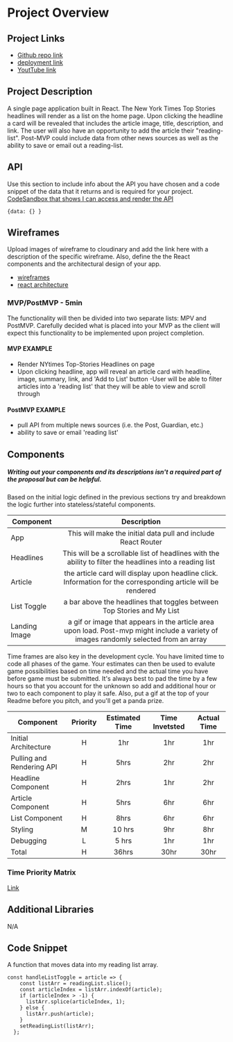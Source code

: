 # Project Overview

## Project Links

- [Github repo link](https://github.com/DavidSwanberg/project-2-react/)
- [deployment link](https://jovial-goodall-a7f59a.netlify.app/)
- [YoutTube link](https://youtu.be/Xw2mCpsIkso)

## Project Description

A single page application built in React. The New York Times Top Stories headlines will render as a list on the home page. Upon clicking the headline a card will be revealed that includes the article image, title, description, and link. The user will also have an opportunity to add the article their "reading-list". Post-MVP could include data from other news sources as well as the ability to save or email out a reading-list.

## API

Use this section to include info about the API you have chosen and a code snippet of the data that it returns and is required for your project. 
[CodeSandbox that shows I can access and render the API](https://codesandbox.io/s/loadedapi-nmd9o?file=/src/App.js)

```
{data: {} }
```


## Wireframes

Upload images of wireframe to cloudinary and add the link here with a description of the specific wireframe. Also, define the the React components and the architectural design of your app.

- [wireframes](https://imgur.com/DTjvshX)
- [react architecture](https://imgur.com/acuH4GL)


### MVP/PostMVP - 5min

The functionality will then be divided into two separate lists: MPV and PostMVP.  Carefully decided what is placed into your MVP as the client will expect this functionality to be implemented upon project completion.  

#### MVP EXAMPLE
- Render NYtimes Top-Stories Headlines on page
- Upon clicking headline, app will reveal an article card with headline, image, summary, link, and 'Add to List' button
-User will be able to filter articles into a 'reading list' that they will be able to view and scroll through

#### PostMVP EXAMPLE

- pull API from multiple news sources (i.e. the Post, Guardian, etc.)
- ability to save or email 'reading list'

## Components
##### Writing out your components and its descriptions isn't a required part of the proposal but can be helpful.

Based on the initial logic defined in the previous sections try and breakdown the logic further into stateless/stateful components. 

| Component | Description | 
| --- | :---: |  
| App | This will make the initial data pull and include React Router| 
| Headlines | This will be a scrollable list of headlines with the ability to filter the headlines into a reading list| 
| Article | the article card will display upon headline click. Information for the corresponding article will be rendered |
| List Toggle |  a bar above the headlines that toggles between Top Stories and My List|
| Landing Image | a gif or image that appears in the article area upon load. Post-mvp might include a variety of images randomly selected from an array| 


Time frames are also key in the development cycle.  You have limited time to code all phases of the game.  Your estimates can then be used to evalute game possibilities based on time needed and the actual time you have before game must be submitted. It's always best to pad the time by a few hours so that you account for the unknown so add and additional hour or two to each component to play it safe. Also, put a gif at the top of your Readme before you pitch, and you'll get a panda prize.

| Component | Priority | Estimated Time | Time Invetsted | Actual Time |
| --- | :---: |  :---: | :---: | :---: |
| Initial Architecture | H | 1hr| 1hr | 1hr |
| Pulling and Rendering API | H | 5hrs| 2hr |  2hr|
| Headline Component | H | 2hrs | 1hr | 2hr |
| Article Component | H | 5hrs | 6hr| 6hr |
| List Component | H | 8hrs| 6hr | 6hr |
| Styling | M | 10 hrs| 9hr | 8hr |
| Debugging | L | 5 hrs | 1hr| 1hr |
| Total | H | 36hrs| 30hr | 30hr |

### Time Priority Matrix
[Link](https://imgur.com/XSvZAsM)

## Additional Libraries
N/A

## Code Snippet

A function that moves data into my reading list array.

```
const handleListToggle = article => {
    const listArr = readingList.slice();
    const articleIndex = listArr.indexOf(article);
    if (articleIndex > -1) {
      listArr.splice(articleIndex, 1);
    } else {
      listArr.push(article);
    }
    setReadingList(listArr);
  };
```
